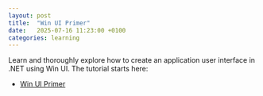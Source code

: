```yaml
---
layout: post
title:  "Win UI Primer"
date:   2025-07-16 11:23:00 +0100
categories: learning
---
```


Learn and thoroughly explore how to create an application user interface in .NET using Win UI. The tutorial starts here:

- [Win UI Primer](/stat/win-ui-primer/)

